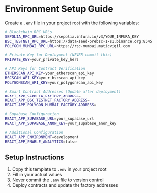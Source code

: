 # Environment Setup Guide

Create a `.env` file in your project root with the following variables:

```bash
# Blockchain RPC URLs
SEPOLIA_RPC_URL=https://sepolia.infura.io/v3/YOUR_INFURA_KEY
BSC_TESTNET_RPC_URL=https://data-seed-prebsc-1-s1.binance.org:8545
POLYGON_MUMBAI_RPC_URL=https://rpc-mumbai.maticvigil.com

# Private Key for Deployment (NEVER commit this)
PRIVATE_KEY=your_private_key_here

# API Keys for Contract Verification
ETHERSCAN_API_KEY=your_etherscan_api_key
BSCSCAN_API_KEY=your_bscscan_api_key
POLYGONSCAN_API_KEY=your_polygonscan_api_key

# Smart Contract Addresses (Update after deployment)
REACT_APP_SEPOLIA_FACTORY_ADDRESS=
REACT_APP_BSC_TESTNET_FACTORY_ADDRESS=
REACT_APP_POLYGON_MUMBAI_FACTORY_ADDRESS=

# Supabase Configuration
REACT_APP_SUPABASE_URL=your_supabase_url
REACT_APP_SUPABASE_ANON_KEY=your_supabase_anon_key

# Additional Configuration
REACT_APP_ENVIRONMENT=development
REACT_APP_ENABLE_ANALYTICS=false
```

## Setup Instructions

1. Copy this template to `.env` in your project root
2. Fill in your actual values
3. Never commit the `.env` file to version control
4. Deploy contracts and update the factory addresses 